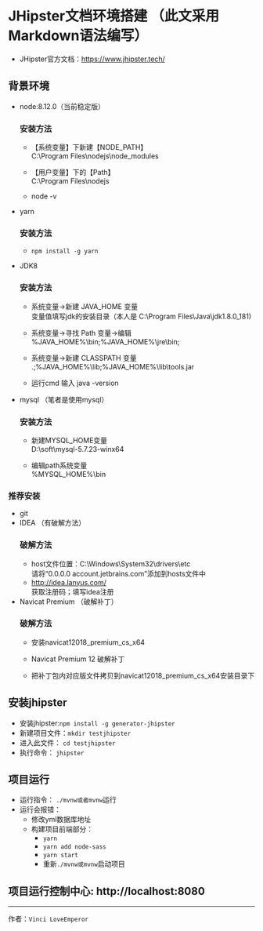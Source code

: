 # JHipster文档环境搭建 （此文采用Markdown语法编写）

* JHipster官方文档：https://www.jhipster.tech/

## 背景环境  
* node:8.12.0（当前稳定版）
  ### 安装方法  
    * 【系统变量】下新建【NODE_PATH】  
        C:\Program Files\nodejs\node_modules  

    * 【用户变量】下的【Path】  
        C:\Program Files\nodejs  

    * node -v  

* yarn 
  ### 安装方法  
    * ```npm install -g yarn```
* JDK8  
  ### 安装方法  
    * 系统变量→新建 JAVA_HOME 变量  
      变量值填写jdk的安装目录（本人是 C:\Program Files\Java\jdk1.8.0_181)
  
    * 系统变量→寻找 Path 变量→编辑  
      %JAVA_HOME%\bin;%JAVA_HOME%\jre\bin;
  
    * 系统变量→新建 CLASSPATH 变量  
      .;%JAVA_HOME%\lib;%JAVA_HOME%\lib\tools.jar
  
    * 运行cmd 输入 java -version   
* mysql （笔者是使用mysql） 
  ### 安装方法  
  * 新建MYSQL_HOME变量  
    D:\soft\mysql-5.7.23-winx64
  
  * 编辑path系统变量  
    %MYSQL_HOME%\bin
### 推荐安装  
* git  
* IDEA （有破解方法）  
  ### 破解方法  
    * host文件位置：C:\Windows\System32\drivers\etc  
      请将“0.0.0.0 account.jetbrains.com”添加到hosts文件中  
    * http://idea.lanyus.com/  
      获取注册码；填写idea注册
* Navicat Premium （破解补丁）  
  ### 破解方法  
    * 安装navicat12018_premium_cs_x64  

    * Navicat Premium 12 破解补丁  

    * 把补丁包内对应版文件拷贝到navicat12018_premium_cs_x64安装目录下  

## 安装jhipster
* 安装jhipster:```npm install -g generator-jhipster```   
* 新建项目文件：```mkdir testjhipster```  
* 进入此文件： ```cd testjhipster```
* 执行命令： ```jhipster```

## 项目运行
* 运行指令： ```./mvnw或者mvnw```运行
* 运行会报错：
   * 修改yml数据库地址
   * 构建项目前端部分：
     * ```yarn```
     * ```yarn add node-sass```
     * ```yarn start```
     * 重新```./mvnw或mvnw```启动项目


## 项目运行控制中心: http://localhost:8080

---------------------------------------

作者：``Vinci LoveEmperor``